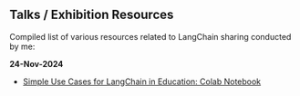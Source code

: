 ## Talks / Exhibition Resources
Compiled list of various resources related to LangChain sharing conducted by me:

**24-Nov-2024**
* [Simple Use Cases for LangChain in Education: Colab Notebook](https://colab.research.google.com/drive/1v9hxjasuFigqxC98Nqo-h1dTBhXco70g)
